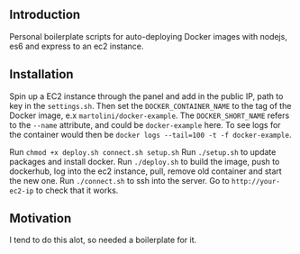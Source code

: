 ## Introduction

Personal boilerplate scripts for auto-deploying Docker images with nodejs, es6 and express to an ec2 instance.

## Installation

Spin up a EC2 instance through the panel and add in the public IP, path to key in the `settings.sh`. Then set the `DOCKER_CONTAINER_NAME` to the tag of the Docker image, e.x `martolini/docker-example`. The `DOCKER_SHORT_NAME` refers to the `--name` attribute, and could be `docker-example` here. To see logs for the container would then be `docker logs --tail=100 -t -f docker-example`.

Run `chmod +x deploy.sh connect.sh setup.sh`
Run `./setup.sh` to update packages and install docker.
Run `./deploy.sh` to build the image, push to dockerhub, log into the ec2 instance, pull, remove old container and start the new one.
Run `./connect.sh` to ssh into the server.
Go to `http://your-ec2-ip` to check that it works.

## Motivation

I tend to do this alot, so needed a boilerplate for it.